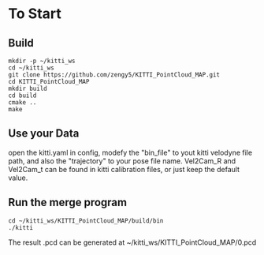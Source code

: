 To Start
===

Build
---

    mkdir -p ~/kitti_ws
    cd ~/kitti_ws
    git clone https://github.com/zengy5/KITTI_PointCloud_MAP.git
    cd KITTI_PointCloud_MAP
    mkdir build
    cd build
    cmake ..
    make

Use your Data
---

open the kitti.yaml in config, modefy the "bin_file" to yout kitti velodyne file path, and also the "trajectory" to your pose file name.
Vel2Cam_R and Vel2Cam_t can be found in kitti calibration files, or just keep the default value.

Run the merge program
---

    cd ~/kitti_ws/KITTI_PointCloud_MAP/build/bin
    ./kitti

The result .pcd can be generated at ~/kitti_ws/KITTI_PointCloud_MAP/0.pcd
